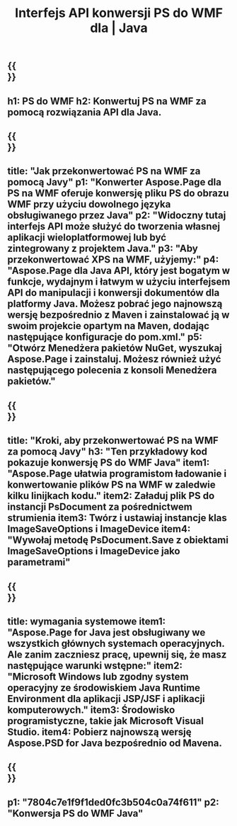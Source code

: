 ﻿---
translation: true
template: /_templates/_conversion-child-java.md
title: Interfejs API konwersji PS do WMF dla | Java
url: /java/conversion/ps-to-wmf/
description: Przykładowy kod konwersji Java dla formatu PS do pliku WMF. Użyj tego przykładowego kodu, aby przekonwertować PS na WMF w dowolnej aplikacji internetowej lub aplikacji opartej na języku Java.
informat: PS
outformat: WMF
otherformats: XPS EPS
---

{{<section banner>}}
---
h1: PS do WMF
h2: Konwertuj PS na WMF za pomocą rozwiązania API dla Java.
---

{{<section overview>}}
---
title: "Jak przekonwertować PS na WMF za pomocą Javy"
p1: "Konwerter Aspose.Page dla PS na WMF oferuje konwersję pliku PS do obrazu WMF przy użyciu dowolnego języka obsługiwanego przez Java"
p2: "Widoczny tutaj interfejs API może służyć do tworzenia własnej aplikacji wieloplatformowej lub być zintegrowany z projektem Java."
p3: "Aby przekonwertować XPS na WMF, użyjemy:"
p4: "Aspose.Page dla Java API, który jest bogatym w funkcje, wydajnym i łatwym w użyciu interfejsem API do manipulacji i konwersji dokumentów dla platformy Java. Możesz pobrać jego najnowszą wersję bezpośrednio z Maven i zainstalować ją w swoim projekcie opartym na Maven, dodając następujące konfiguracje do pom.xml."
p5: "Otwórz Menedżera pakietów NuGet, wyszukaj Aspose.Page i zainstaluj. Możesz również użyć następującego polecenia z konsoli Menedżera pakietów."
---

{{<section feature1>}}
---
title: "Kroki, aby przekonwertować PS na WMF za pomocą Javy"
h3: "Ten przykładowy kod pokazuje konwersję PS do WMF Java"
item1: "Aspose.Page ułatwia programistom ładowanie i konwertowanie plików PS na WMF w zaledwie kilku linijkach kodu."
item2: Załaduj plik PS do instancji PsDocument za pośrednictwem strumienia
item3: Twórz i ustawiaj instancje klas ImageSaveOptions i ImageDevice
item4: "Wywołaj metodę PsDocument.Save z obiektami ImageSaveOptions i ImageDevice jako parametrami"
---

{{<section feature2>}}
---
title: wymagania systemowe
item1: "Aspose.Page for Java jest obsługiwany we wszystkich głównych systemach operacyjnych. Ale zanim zaczniesz pracę, upewnij się, że masz następujące warunki wstępne:"
item2: "Microsoft Windows lub zgodny system operacyjny ze środowiskiem Java Runtime Environment dla aplikacji JSP/JSF i aplikacji komputerowych."
item3: Środowisko programistyczne, takie jak Microsoft Visual Studio.
item4: Pobierz najnowszą wersję Aspose.PSD for Java bezpośrednio od Mavena.
---

{{<section gist>}}
---
p1: "7804c7e1f9f1ded0fc3b504c0a74f611"
p2: "Konwersja PS do WMF Java"
---

